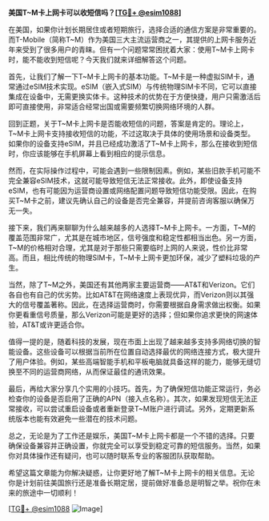 **美国T~M卡上网卡可以收短信吗？[[TG💪+ @esim1088](https://t.me/s/esim1088)]**

在美国，如果你计划长期居住或者短期旅行，选择合适的通信方案是非常重要的。而T-Mobile（简称T~M）作为美国三大主流运营商之一，其提供的上网卡服务近年来受到了很多用户的青睐。但有一个问题常常困扰着大家：使用T~M卡上网卡时，能不能收到短信呢？今天我们就来详细解答这个问题。

首先，让我们了解一下T~M卡上网卡的基本功能。T~M卡是一种虚拟SIM卡，通常通过eSIM技术实现。eSIM（嵌入式SIM）与传统物理SIM卡不同，它可以直接集成在设备中，无需更换实体卡。这种技术的优势在于方便快捷，用户只需激活后即可直接使用，非常适合经常出国或需要频繁切换网络环境的人群。

回到正题，关于T~M卡上网卡是否能收短信的问题，答案是肯定的。理论上，T~M卡上网卡支持接收短信的功能，不过这取决于具体的使用场景和设备类型。如果你的设备支持eSIM，并且已经成功激活了T~M卡上网卡，那么在接收到短信时，你应该能够在手机屏幕上看到相应的提示信息。

然而，在实际操作过程中，可能会遇到一些限制因素。例如，某些旧款手机可能不完全兼容eSIM技术，这就可能导致短信无法正常接收。此外，即使设备支持eSIM，也有可能因为运营商设置或网络配置问题导致短信功能受限。因此，在购买T~M卡之前，建议先确认自己的设备是否完全兼容，并提前咨询客服以确保万无一失。

接下来，我们再来聊聊为什么越来越多的人选择T~M卡上网卡。一方面，T~M的覆盖范围非常广，尤其是在城市地区，信号强度和稳定性都相当出色。另一方面，T~M的价格相对合理，尤其是对于那些只需要临时上网的人来说，性价比非常高。而且，相比传统的物理SIM卡，T~M卡上网卡更加环保，减少了塑料垃圾的产生。

当然，除了T~M之外，美国还有其他两家主要运营商——AT&T和Verizon。它们各自也有自己的优劣势。比如AT&T在网络速度上表现优异，而Verizon则以其强大的信号覆盖著称。因此，在选择运营商时，你需要根据自身需求做出权衡。如果你更看重信号质量，那么Verizon可能是更好的选择；但如果你追求更快的网速体验，AT&T或许更适合你。

值得一提的是，随着科技的发展，现在市面上出现了越来越多支持多网络切换的智能设备。这些设备可以根据当前所在位置自动选择最优的网络连接方式，极大提升了用户体验。例如，某些高端智能手机和平板电脑就具备这样的能力，能够无缝切换至不同的运营商网络，从而保证最佳的通讯效果。

最后，再给大家分享几个实用的小技巧。首先，为了确保短信功能正常运行，务必检查你的设备是否启用了正确的APN（接入点名称）。其次，如果发现短信无法正常接收，可以尝试重启设备或者重新登录T~M账户进行调试。另外，定期更新系统版本也能有效避免一些潜在的技术问题。

总之，无论是为了工作还是娱乐，美国T~M卡上网卡都是一个不错的选择。只要确保设备兼容并正确设置，你就完全可以享受到稳定可靠的短信服务。当然，如果你对具体操作还有疑问，也可以随时联系专业的客服团队获取帮助。

希望这篇文章能为你解决疑惑，让你更好地了解T~M卡上网卡的相关信息。无论你是计划前往美国旅行还是准备长期定居，提前做好准备总是明智之举。祝你在未来的旅途中一切顺利！

[[TG💪+ @esim1088](https://t.me/s/esim1088) ![Image](https://i.postimg.cc/4NQfJmqS/Snipaste-2025-05-13-00-14-12.png)]